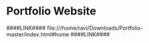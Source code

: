 # Portfolio Website

####LINK####
file:///home/ravi/Downloads/Portfolio-master/index.html#home
####LINK####
